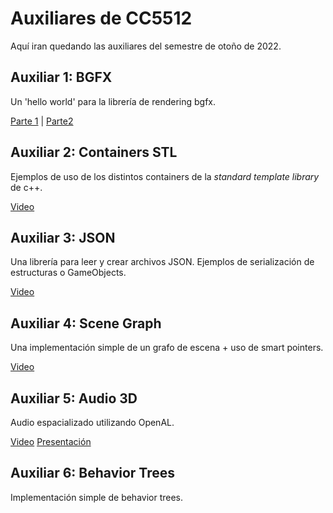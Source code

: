 # Auxiliares de CC5512
Aquí iran quedando las auxiliares del semestre de otoño de 2022.

## Auxiliar 1: BGFX
Un 'hello world' para la librería de rendering bgfx.

[Parte 1](https://youtu.be/7FM6kfHBYYY) | [Parte2](https://youtu.be/7FM6kfHBYYY)

## Auxiliar 2: Containers STL
Ejemplos de uso de los distintos containers de la _standard template library_ de c++.

[Video](https://youtu.be/ERdPLPzY0oA)

## Auxiliar 3: JSON
Una librería para leer y crear archivos JSON. Ejemplos de serialización de estructuras o GameObjects.

[Video](https://youtu.be/VA_yx7mlaOg)

## Auxiliar 4: Scene Graph
Una implementación simple de un grafo de escena + uso de smart pointers.

[Video](https://youtu.be/tH2pbsK6paE)


## Auxiliar 5: Audio 3D
Audio espacializado utilizando OpenAL.

 [Video](https://youtu.be/fEg1xojRNpw)
 [Presentación](https://docs.google.com/presentation/d/1qZQs9QwDlnFoaFVtHPE1sI38be97jNWtzMsCmSzSL74/edit?usp=sharing)

## Auxiliar 6: Behavior Trees
Implementación simple de behavior trees.